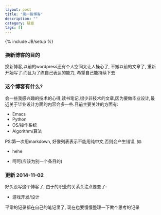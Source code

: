 ```yaml
---
layout: post
title: "第一篇博客"
description: ""
category: 随意
tags: []
---
```

{% include JB/setup %}
### 换新博客的目的 

换新博客,以前的wordpress还有个人空间太让人操心了, 不搬以前的文章了, 重新开始写了.而且为了练自己表达的能力, 希望自己能持续下去

### 这个博客有什么?

会一些我感兴趣的技术的心得,读书笔记,很少非技术的文章,因为要做毕业设计,最近关于毕业设计方面的内容会多一些.目前主要关注的方面有:

+ Emacs
+ Python
+ OS/操作系统
+ Algorithm/算法

PS:第一次用markdown, 好像列表表示不能用纯中文,否则会产生错误, 如:

+ hehe

+ 呵呵(应该为别一个条目的)

### 更新 2014-11-02


好久没写这个博客了, 由于的职业的关系关注点要变了:

+ 游戏开发/设计

平常的记录都在自己的笔记里了, 现在也要慢慢整理一下做个思考的记录

